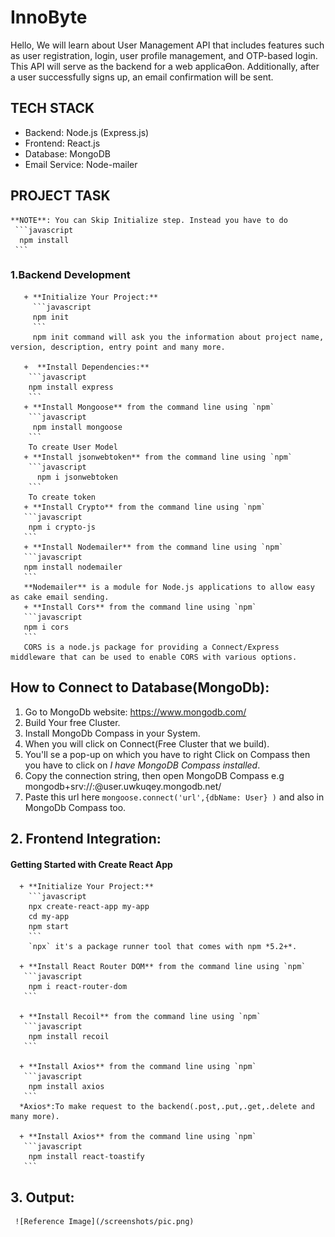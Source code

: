 # InnoByte

Hello, We will learn about User Management API that includes features such as user
registration, login, user profile management, and OTP-based login. This API will serve as the backend
for a web applicaƟon. Additionally, after a user successfully signs up, an email confirmation will be
sent.

## TECH STACK

+ Backend: Node.js (Express.js)
+ Frontend: React.js
+ Database: MongoDB 
+ Email Service: Node-mailer 

## PROJECT TASK
    **NOTE**: You can Skip Initialize step. Instead you have to do 
     ```javascript
      npm install
     ```
      
### 1.Backend Development 
       + **Initialize Your Project:**
         ```javascript
         npm init
         ```
         npm init command will ask you the information about project name, version, description, entry point and many more.   

       +  **Install Dependencies:**
        ```javascript
        npm install express
        ```
       + **Install Mongoose** from the command line using `npm`
        ```javascript
         npm install mongoose
        ```
        To create User Model
       + **Install jsonwebtoken** from the command line using `npm`
        ```javascript
          npm i jsonwebtoken
        ```
        To create token
       + **Install Crypto** from the command line using `npm`
       ```javascript
        npm i crypto-js
       ```
       + **Install Nodemailer** from the command line using `npm`
       ```javascript
       npm install nodemailer
       ```
       **Nodemailer** is a module for Node.js applications to allow easy as cake email sending.
       + **Install Cors** from the command line using `npm`
       ```javascript
       npm i cors
       ```
       CORS is a node.js package for providing a Connect/Express middleware that can be used to enable CORS with various options.
       

## How to Connect to Database(MongoDb): 
   1. Go to MongoDb website: <https://www.mongodb.com/>
   2. Build Your free Cluster.
   3. Install MongoDb Compass in your System.
   4. When you will click on Connect(Free Cluster that we build).
   5. You'll se a pop-up on which you have to right Click on Compass then you have to click on *I have MongoDB Compass installed*.
   6. Copy the connection string, then open MongoDB Compass
      e.g mongodb+srv://<username>:<password>@user.uwkuqey.mongodb.net/
   7. Paste this url here `mongoose.connect('url',{dbName: User} )` and also in MongoDb Compass too.

## 2. Frontend Integration:
   #### Getting Started with Create React App
      + **Initialize Your Project:**
        ```javascript
        npx create-react-app my-app
        cd my-app
        npm start
        ```
        `npx` it's a package runner tool that comes with npm *5.2+*. 
        
      + **Install React Router DOM** from the command line using `npm`
       ```javascript
        npm i react-router-dom
       ```

      + **Install Recoil** from the command line using `npm`
       ```javascript
        npm install recoil
       ```

      + **Install Axios** from the command line using `npm`
       ```javascript
        npm install axios
       ```
      *Axios*:To make request to the backend(.post,.put,.get,.delete and many more).

      + **Install Axios** from the command line using `npm`
       ```javascript
        npm install react-toastify
       ```

## 3. Output:
     ![Reference Image](/screenshots/pic.png)  
      




        
       

          

